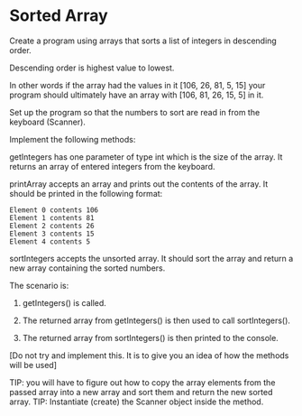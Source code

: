 # Sorted Array

Create a program using arrays that sorts a list of integers in descending order.

Descending order is highest value to lowest.

In other words if the array had the values in it [106, 26, 81, 5, 15] your program should ultimately have an array with [106, 81, 26, 15, 5] in it.

Set up the program so that the numbers to sort are read in from the keyboard (Scanner).


Implement the following methods:

getIntegers has one parameter of type int which is the size of the array. It returns an array of entered integers from the keyboard.

printArray accepts an array and prints out the contents of the array. It should be printed in the following format:

    Element 0 contents 106
    Element 1 contents 81
    Element 2 contents 26
    Element 3 contents 15
    Element 4 contents 5

sortIntegers accepts the unsorted array. It should sort the array and return a new array containing the sorted numbers.


The scenario is:

1. getIntegers() is called.

2. The returned array from getIntegers() is then used to call sortIntegers().

3. The returned array from sortIntegers() is then printed to the console.

[Do not try and implement this. It is to give you an idea of how the methods will be used]


TIP: you will have to figure out how to copy the array elements from the passed array into a new array and sort them and return the new sorted array.
TIP: Instantiate (create) the Scanner object inside the method.